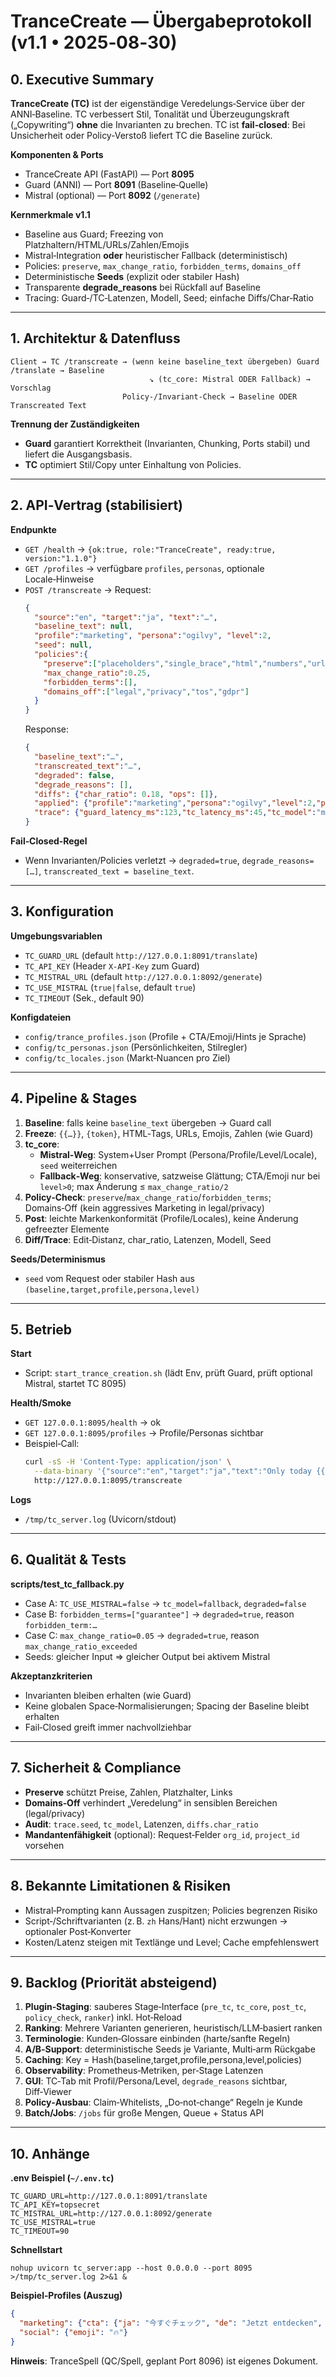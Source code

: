 # TranceCreate — Übergabeprotokoll (v1.1 • 2025‑08‑30)

## 0. Executive Summary
**TranceCreate (TC)** ist der eigenständige Veredelungs‑Service über der ANNI‑Baseline. TC verbessert Stil, Tonalität und Überzeugungskraft („Copywriting“) **ohne** die Invarianten zu brechen. TC ist **fail‑closed**: Bei Unsicherheit oder Policy‑Verstoß liefert TC die Baseline zurück.

**Komponenten & Ports**
- TranceCreate API (FastAPI) — Port **8095**
- Guard (ANNI) — Port **8091** (Baseline‑Quelle)
- Mistral (optional) — Port **8092** (`/generate`)

**Kernmerkmale v1.1**
- Baseline aus Guard; Freezing von Platzhaltern/HTML/URLs/Zahlen/Emojis
- Mistral‑Integration **oder** heuristischer Fallback (deterministisch)
- Policies: `preserve`, `max_change_ratio`, `forbidden_terms`, `domains_off`
- Deterministische **Seeds** (explizit oder stabiler Hash)
- Transparente **degrade_reasons** bei Rückfall auf Baseline
- Tracing: Guard‑/TC‑Latenzen, Modell, Seed; einfache Diffs/Char‑Ratio

---

## 1. Architektur & Datenfluss
```
Client → TC /transcreate → (wenn keine baseline_text übergeben) Guard /translate → Baseline
                               ↘ (tc_core: Mistral ODER Fallback) → Vorschlag
                         Policy‑/Invariant‑Check → Baseline ODER Transcreated Text
```
**Trennung der Zuständigkeiten**
- **Guard** garantiert Korrektheit (Invarianten, Chunking, Ports stabil) und liefert die Ausgangsbasis.
- **TC** optimiert Stil/Copy unter Einhaltung von Policies.

---

## 2. API‑Vertrag (stabilisiert)
**Endpunkte**
- `GET /health` → `{ok:true, role:"TranceCreate", ready:true, version:"1.1.0"}`
- `GET /profiles` → verfügbare `profiles`, `personas`, optionale Locale‑Hinweise
- `POST /transcreate` → Request:
  ```json
  {
    "source":"en", "target":"ja", "text":"…",
    "baseline_text": null,
    "profile":"marketing", "persona":"ogilvy", "level":2,
    "seed": null,
    "policies":{
      "preserve":["placeholders","single_brace","html","numbers","urls","emojis"],
      "max_change_ratio":0.25,
      "forbidden_terms":[],
      "domains_off":["legal","privacy","tos","gdpr"]
    }
  }
  ```
  Response:
  ```json
  {
    "baseline_text":"…",
    "transcreated_text":"…",
    "degraded": false,
    "degrade_reasons": [],
    "diffs": {"char_ratio": 0.18, "ops": []},
    "applied": {"profile":"marketing","persona":"ogilvy","level":2,"policies":{…}},
    "trace": {"guard_latency_ms":123,"tc_latency_ms":45,"tc_model":"mistral|fallback","seed":12345}
  }
  ```
**Fail‑Closed‑Regel**
- Wenn Invarianten/Policies verletzt → `degraded=true`, `degrade_reasons=[…]`, `transcreated_text = baseline_text`.

---

## 3. Konfiguration
**Umgebungsvariablen**
- `TC_GUARD_URL` (default `http://127.0.0.1:8091/translate`)
- `TC_API_KEY` (Header `X-API-Key` zum Guard)
- `TC_MISTRAL_URL` (default `http://127.0.0.1:8092/generate`)
- `TC_USE_MISTRAL` (`true|false`, default `true`)
- `TC_TIMEOUT` (Sek., default 90)

**Konfigdateien**
- `config/trance_profiles.json` (Profile + CTA/Emoji/Hints je Sprache)
- `config/tc_personas.json` (Persönlichkeiten, Stilregler)
- `config/tc_locales.json` (Markt‑Nuancen pro Ziel)

---

## 4. Pipeline & Stages
1) **Baseline**: falls keine `baseline_text` übergeben → Guard call
2) **Freeze**: `{{…}}`, `{token}`, HTML‑Tags, URLs, Emojis, Zahlen (wie Guard)
3) **tc_core**:
   - **Mistral‑Weg**: System+User Prompt (Persona/Profile/Level/Locale), `seed` weiterreichen
   - **Fallback‑Weg**: konservative, satzweise Glättung; CTA/Emoji nur bei `level>0`; max Änderung ≤ `max_change_ratio/2`
4) **Policy‑Check**: `preserve`/`max_change_ratio`/`forbidden_terms`; Domains‑Off (kein aggressives Marketing in legal/privacy)
5) **Post**: leichte Markenkonformität (Profile/Locales), keine Änderung gefreezter Elemente
6) **Diff/Trace**: Edit‑Distanz, char_ratio, Latenzen, Modell, Seed

**Seeds/Determinismus**
- `seed` vom Request oder stabiler Hash aus `(baseline,target,profile,persona,level)`

---

## 5. Betrieb
**Start**
- Script: `start_trance_creation.sh` (lädt Env, prüft Guard, prüft optional Mistral, startet TC 8095)

**Health/Smoke**
- `GET 127.0.0.1:8095/health` → ok
- `GET 127.0.0.1:8095/profiles` → Profile/Personas sichtbar
- Beispiel‑Call:
  ```bash
  curl -sS -H 'Content-Type: application/json' \
    --data-binary '{"source":"en","target":"ja","text":"Only today {{COUNT}} …","profile":"marketing","persona":"ogilvy","level":2}' \
    http://127.0.0.1:8095/transcreate
  ```

**Logs**
- `/tmp/tc_server.log` (Uvicorn/stdout)

---

## 6. Qualität & Tests
**scripts/test_tc_fallback.py**
- Case A: `TC_USE_MISTRAL=false` → `tc_model=fallback`, `degraded=false`
- Case B: `forbidden_terms=["guarantee"]` → `degraded=true`, reason `forbidden_term:…`
- Case C: `max_change_ratio=0.05` → `degraded=true`, reason `max_change_ratio_exceeded`
- Seeds: gleicher Input ⇒ gleicher Output bei aktivem Mistral

**Akzeptanzkriterien**
- Invarianten bleiben erhalten (wie Guard)
- Keine globalen Space‑Normalisierungen; Spacing der Baseline bleibt erhalten
- Fail‑Closed greift immer nachvollziehbar

---

## 7. Sicherheit & Compliance
- **Preserve** schützt Preise, Zahlen, Platzhalter, Links
- **Domains‑Off** verhindert „Veredelung“ in sensiblen Bereichen (legal/privacy)
- **Audit**: `trace.seed`, `tc_model`, Latenzen, `diffs.char_ratio`
- **Mandantenfähigkeit** (optional): Request‑Felder `org_id`, `project_id` vorsehen

---

## 8. Bekannte Limitationen & Risiken
- Mistral‑Prompting kann Aussagen zuspitzen; Policies begrenzen Risiko
- Script‑/Schriftvarianten (z. B. `zh` Hans/Hant) nicht erzwungen → optionaler Post‑Konverter
- Kosten/Latenz steigen mit Textlänge und Level; Cache empfehlenswert

---

## 9. Backlog (Priorität absteigend)
1) **Plugin‑Staging**: sauberes Stage‑Interface (`pre_tc`, `tc_core`, `post_tc`, `policy_check`, `ranker`) inkl. Hot‑Reload
2) **Ranking**: Mehrere Varianten generieren, heuristisch/LLM‑basiert ranken
3) **Terminologie**: Kunden‑Glossare einbinden (harte/sanfte Regeln)
4) **A/B‑Support**: deterministische Seeds je Variante, Multi‑arm Rückgabe
5) **Caching**: Key = Hash(baseline,target,profile,persona,level,policies)
6) **Observability**: Prometheus‑Metriken, per‑Stage Latenzen
7) **GUI**: TC‑Tab mit Profil/Persona/Level, `degrade_reasons` sichtbar, Diff‑Viewer
8) **Policy‑Ausbau**: Claim‑Whitelists, „Do‑not‑change“ Regeln je Kunde
9) **Batch/Jobs**: `/jobs` für große Mengen, Queue + Status API

---

## 10. Anhänge
**.env Beispiel (`~/.env.tc`)**
```
TC_GUARD_URL=http://127.0.0.1:8091/translate
TC_API_KEY=topsecret
TC_MISTRAL_URL=http://127.0.0.1:8092/generate
TC_USE_MISTRAL=true
TC_TIMEOUT=90
```

**Schnellstart**
```
nohup uvicorn tc_server:app --host 0.0.0.0 --port 8095 >/tmp/tc_server.log 2>&1 &
```

**Beispiel‑Profiles (Auszug)**
```json
{
  "marketing": {"cta": {"ja": "今すぐチェック", "de": "Jetzt entdecken", "en": "Shop now"}, "emoji": "✨"},
  "social": {"emoji": "🔥"}
}
```

**Hinweis**: TranceSpell (QC/Spell, geplant Port 8096) ist eigenes Dokument.


